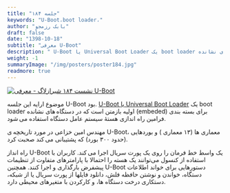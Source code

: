 ```yaml
---
title: "جلسه ۱۸۴"
keywords: "U-Boot،boot loader،"
author: "بابک رزمجو"
draft: false
date: "1398-10-18"
subtitle: "معرفی U-Boot"
description: " U-Boot یا Universal Boot Loader یک boot loader اولیه بازمتن است که در دستگاه های نشانده (embeded) برای بسته بندی فرامین راه اندازی هستهٔ سیستم عامل دستگاه استفاده می شود."
weight: -1
summaryImage: "/img/posters/poster184.jpg"
readmore: true
---
```

[![نشست ۱۸۴ شیرازلاگ - معرفی U-Boot ](/img/posters/poster184.jpg)](/img/posters/poster184.jpg)

موضوع ارايه این جلسه U-Boot بود. [U-Boot یا Universal Boot Loader](https://www.denx.de/wiki/U-Boot/) یک boot loader اولیه بازمتن است که در دستگاه های نشانده (embeded) برای بسته بندی فرامین راه اندازی هستهٔ سیستم عامل دستگاه استفاده می شود.

مهندس امین خزاعی در مورد تاریخچه ی U-Boot، معماری ها (۱۳ معماری ) و بوردهایی (حدود ۳۰۰ بورد) که پشتیبانی می کند صحبت کرد.

راه انداز U-Boot یک واسط خط فرمان را روی یک پورت سریال اجرا می کند. کاربران با استفاده از کنسول می‌توانند یک هسته را احتمالا با پارامترهای متفاوت از تنظیمات پیشفرض بارگذاری و اجرا کنند. همچنین U-Boot دستورهایی برای خواند اطلاعات دستگاه، خواندن و نوشتن حافظه فلش، دانلود فایلها از پورت سریال یا از شبکه، دستکاری درخت دستگاه ها، و کارکردن با متغیرهای محیطی دارد.

